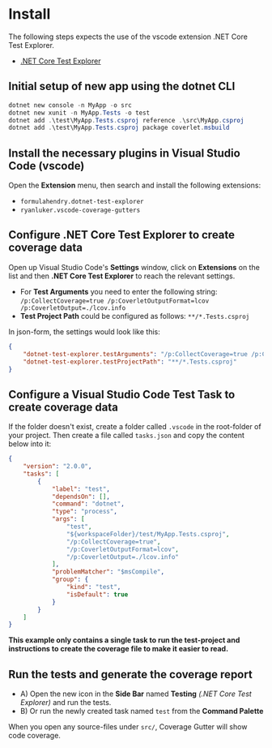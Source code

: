 # Install

The following steps expects the use of the vscode extension .NET Core Test Explorer.

-   [.NET Core Test Explorer](https://github.com/formulahendry/vscode-dotnet-test-explorer)

## Initial setup of new app using the dotnet CLI

```powershell
dotnet new console -n MyApp -o src
dotnet new xunit -n MyApp.Tests -o test
dotnet add .\test\MyApp.Tests.csproj reference .\src\MyApp.csproj
dotnet add .\test\MyApp.Tests.csproj package coverlet.msbuild
```

## Install the necessary plugins in Visual Studio Code (vscode)

Open the **Extension** menu, then search and install the following extensions:

-   `formulahendry.dotnet-test-explorer`
-   `ryanluker.vscode-coverage-gutters`

## Configure .NET Core Test Explorer to create coverage data

Open up Visual Studio Code's **Settings** window, click on **Extensions** on the list and then **.NET Core Test Explorer** to reach the relevant settings.

-   For **Test Arguments** you need to enter the following string: `/p:CollectCoverage=true /p:CoverletOutputFormat=lcov /p:CoverletOutput=./lcov.info`
-   **Test Project Path** could be configured as follows: `**/*.Tests.csproj`

In json-form, the settings would look like this:

```json
{
    "dotnet-test-explorer.testArguments": "/p:CollectCoverage=true /p:CoverletOutputFormat=lcov /p:CoverletOutput=./lcov.info",
    "dotnet-test-explorer.testProjectPath": "**/*.Tests.csproj"
}
```

## Configure a Visual Studio Code Test Task to create coverage data

If the folder doesn't exist, create a folder called `.vscode` in the root-folder of your project.
Then create a file called `tasks.json` and copy the content below into it:

```json
{
    "version": "2.0.0",
    "tasks": [
        {
            "label": "test",
            "dependsOn": [],
            "command": "dotnet",
            "type": "process",
            "args": [
                "test",
                "${workspaceFolder}/test/MyApp.Tests.csproj",
                "/p:CollectCoverage=true",
                "/p:CoverletOutputFormat=lcov",
                "/p:CoverletOutput=./lcov.info"
            ],
            "problemMatcher": "$msCompile",
            "group": {
                "kind": "test",
                "isDefault": true
            }
        }
    ]
}
```

**This example only contains a single task to run the test-project and instructions to create the coverage file to make it easier to read.**

## Run the tests and generate the coverage report

- A) Open the new icon in the **Side Bar** named **Testing** _(.NET Core Test Explorer)_ and run the tests.
- B) Or run the newly created task named `test` from the **Command Palette**

When you open any source-files under `src/`, Coverage Gutter will show code coverage.
